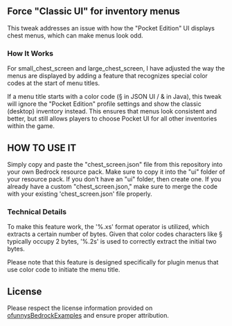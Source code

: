 ## Force "Classic UI" for inventory menus

This tweak addresses an issue with how the "Pocket Edition" UI displays chest menus, which can make menus look odd. 

### How It Works

For small_chest_screen and large_chest_screen, I have adjusted the way the menus are displayed by adding a feature that recognizes special color codes at the start of menu titles.

If a menu title starts with a color code (§ in JSON UI / & in Java), this tweak will ignore the "Pocket Edition" profile settings and show the classic (desktop) inventory instead. This ensures that menus look consistent and better, but still allows players to choose Pocket UI for all other inventories within the game.

## HOW TO USE IT
Simply copy and paste the "chest_screen.json" file from this repository into your own Bedrock resource pack. Make sure to copy it into the "ui" folder of your resource pack. If you don't have an "ui" folder, then create one. If you already have a custom "chest_screen.json," make sure to merge the code with your existing 'chest_screen.json' file properly.

### Technical Details

To make this feature work, the '%.xs' format operator is utilized, which extracts a certain number of bytes. Given that color codes characters like § typically occupy 2 bytes, '%.2s' is used to correctly extract the initial two bytes.

Please note that this feature is designed specifically for plugin menus that use color code to initiate the menu title.

## License

Please respect the license information provided on [ofunnysBedrockExamples](https://github.com/ofunny/ofunnysBedrockExamples) and ensure proper attribution.